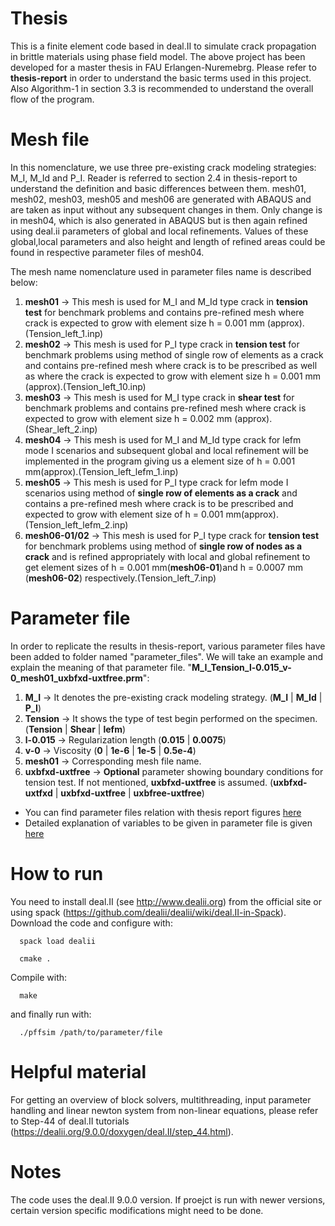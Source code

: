 # Thesis

This is a finite element code based in deal.II to simulate crack propagation in brittle materials using phase field model. 
The above project has been developed for a master thesis in FAU Erlangen-Nuremebrg.
Please refer to **thesis-report** in order to understand the basic terms used in this project. Also Algorithm-1 in section 3.3 is recommended to understand the overall flow of the program.

# Mesh file
In this nomenclature, we use three pre-existing crack modeling strategies: M_I, M_Id and P_I. Reader is referred to section 2.4 in thesis-report to understand the definition and basic differences between them. mesh01, mesh02, mesh03, mesh05 and mesh06 are generated with ABAQUS and are taken as input without any subsequent changes in them. Only change is in mesh04, which is also generated in ABAQUS but is then again refined using deal.ii parameters of global and local refinements. Values of these global,local parameters and also height and length of refined areas could be found in respective parameter files of mesh04.

The mesh name nomenclature used in parameter files name is described below:
1. **mesh01** -> This mesh is used for M_I and M_Id type crack in **tension test** for benchmark problems and contains pre-refined mesh where crack is expected to grow with element size h = 0.001 mm (approx).(Tension_left_1.inp)
2. **mesh02** -> This mesh is used for P_I type crack in **tension test** for benchmark problems using method of single row of elements as a crack and contains pre-refined mesh where crack is to be prescribed as well as where the crack is expected to grow with element size h = 0.001 mm (approx).(Tension_left_10.inp)
3. **mesh03** -> This mesh is used for M_I type crack in **shear test** for benchmark problems and contains pre-refined mesh where crack is expected to grow with element size h = 0.002 mm (approx).(Shear_left_2.inp)
4. **mesh04** -> This mesh is used for M_I and M_Id type crack for lefm mode I scenarios and subsequent global and local refinement will be implemented in the program giving us a element size of h = 0.001 mm(approx).(Tension_left_lefm_1.inp)
5. **mesh05** -> This mesh is used for P_I type crack for lefm mode I scenarios using method of **single row of elements as a crack** and contains a pre-refined mesh where crack is to be prescribed and expected to grow with element size of h = 0.001 mm(approx).(Tension_left_lefm_2.inp)
6. **mesh06-01/02** -> This mesh is used for P_I type crack for **tension test** for benchmark problems using method of **single row of nodes as a crack**  and is refined appropriately with local and global refinement to get element sizes of h = 0.001 mm(**mesh06-01**)and h = 0.0007 mm (**mesh06-02**) respectively.(Tension_left_7.inp)  

# Parameter file
In order to replicate the results in thesis-report, various parameter files have been added to folder named "parameter_files". 
We will take an example and explain the meaning of that parameter file. 
"**M_I_Tension_l-0.015_v-0_mesh01_uxbfxd-uxtfree.prm**":
1. **M_I** -> It denotes the pre-existing crack modeling strategy. (**M_I** | **M_Id** | **P_I**)
2. **Tension** -> It shows the type of test begin performed on the specimen. (**Tension** | **Shear** | **lefm**)
3. **l-0.015** -> Regularization length (**0.015** | **0.0075**)
4. **v-0** -> Viscosity (**0** | **1e-6** | **1e-5** | **0.5e-4**)
5. **mesh01** -> Corresponding mesh file name.
6. **uxbfxd-uxtfree** -> **Optional** parameter showing boundary conditions for tension test. If not mentioned, **uxbfxd-uxtfree** is assumed. (**uxbfxd-uxtfxd** | **uxbfxd-uxtfree** | **uxbfree-uxtfree**)

- You can find parameter files relation with thesis report figures [here](doc/Figures.md)
- Detailed explanation of variables to be given in parameter file is given [here](doc/Parameter.md) 


# How to run

You need to install deal.II (see http://www.dealii.org) from the official site or using spack (https://github.com/dealii/dealii/wiki/deal.II-in-Spack). 
Download the code and configure with:
```
  spack load dealii
```
```
  cmake .
```
Compile with:
```
  make
```
and finally run with:
```
  ./pffsim /path/to/parameter/file
```

# Helpful material
For getting an overview of block solvers, multithreading, input parameter handling and linear newton system from non-linear equations, 
please refer to Step-44 of deal.II tutorials (https://dealii.org/9.0.0/doxygen/deal.II/step_44.html).

# Notes
The code uses the deal.II 9.0.0 version. If proejct is run with newer versions, certain version specific modifications
might need to be done.
